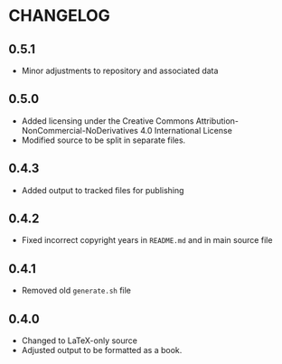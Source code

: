 CHANGELOG
=========
## 0.5.1 ##
* Minor adjustments to repository and associated data

## 0.5.0 ##
* Added licensing under the Creative Commons
  Attribution-NonCommercial-NoDerivatives 4.0 International License
* Modified source to be split in separate files.

## 0.4.3 ##
* Added output to tracked files for publishing

## 0.4.2 ##
* Fixed incorrect copyright years in `README.md` and in main source file

## 0.4.1 ##
* Removed old `generate.sh` file

## 0.4.0 ##
* Changed to LaTeX-only source
* Adjusted output to be formatted as a book.

